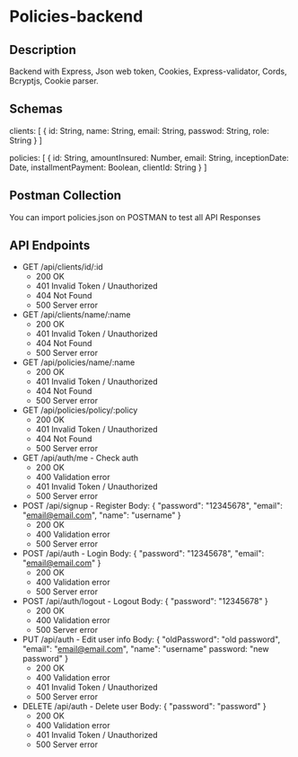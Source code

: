 # Policies-backend

## Description

Backend with Express, Json web token, Cookies, Express-validator, Cords, Bcryptjs, Cookie parser.

## Schemas



clients: [
  {
    id: String,
    name: String,
    email: String,
    passwod: String,
    role: String
  }
]

policies: [
  {
    id: String,
    amountInsured: Number,
    email: String,
    inceptionDate: Date,
    installmentPayment: Boolean,
    clientId: String
  }
]
## Postman Collection

You can import policies.json on POSTMAN to test all API Responses

## API Endpoints

- GET /api/clients/id/:id
  - 200 OK
  - 401 Invalid Token / Unauthorized
  - 404 Not Found
  - 500 Server error
- GET /api/clients/name/:name
  - 200 OK
  - 401 Invalid Token / Unauthorized
  - 404 Not Found
  - 500 Server error
- GET /api/policies/name/:name
  - 200 OK
  - 401 Invalid Token / Unauthorized
  - 404 Not Found
  - 500 Server error
- GET /api/policies/policy/:policy
  - 200 OK
  - 401 Invalid Token / Unauthorized
  - 404 Not Found
  - 500 Server error
- GET /api/auth/me - Check auth
  - 200 OK
  - 400 Validation error
  - 401 Invalid Token / Unauthorized
  - 500 Server error
- POST /api/signup - Register
  Body: { "password": "12345678", "email": "email@email.com", "name": "username" }
  - 200 OK
  - 400 Validation error
  - 500 Server error
- POST /api/auth - Login
  Body: { "password": "12345678", "email": "email@email.com" }
  - 200 OK
  - 400 Validation error
  - 500 Server error
- POST /api/auth/logout - Logout
  Body: { "password": "12345678" }
  - 200 OK
  - 400 Validation error
  - 500 Server error
- PUT /api/auth - Edit user info
  Body: { "oldPassword": "old password", "email": "email@email.com", "name": "username" password: "new password" }
  - 200 OK
  - 400 Validation error
  - 401 Invalid Token / Unauthorized
  - 500 Server error
- DELETE /api/auth - Delete user
  Body: { "password": "password" }
  - 200 OK
  - 400 Validation error
  - 401 Invalid Token / Unauthorized
  - 500 Server error
